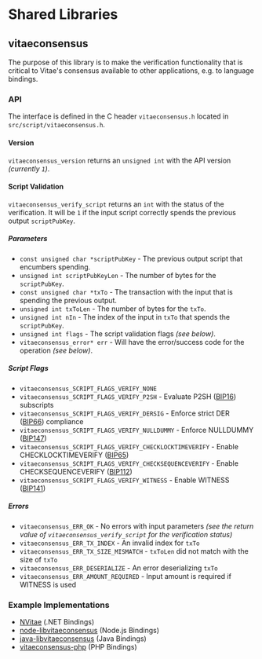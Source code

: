 Shared Libraries
================

## vitaeconsensus

The purpose of this library is to make the verification functionality that is critical to Vitae's consensus available to other applications, e.g. to language bindings.

### API

The interface is defined in the C header `vitaeconsensus.h` located in `src/script/vitaeconsensus.h`.

#### Version

`vitaeconsensus_version` returns an `unsigned int` with the API version *(currently `1`)*.

#### Script Validation

`vitaeconsensus_verify_script` returns an `int` with the status of the verification. It will be `1` if the input script correctly spends the previous output `scriptPubKey`.

##### Parameters
- `const unsigned char *scriptPubKey` - The previous output script that encumbers spending.
- `unsigned int scriptPubKeyLen` - The number of bytes for the `scriptPubKey`.
- `const unsigned char *txTo` - The transaction with the input that is spending the previous output.
- `unsigned int txToLen` - The number of bytes for the `txTo`.
- `unsigned int nIn` - The index of the input in `txTo` that spends the `scriptPubKey`.
- `unsigned int flags` - The script validation flags *(see below)*.
- `vitaeconsensus_error* err` - Will have the error/success code for the operation *(see below)*.

##### Script Flags
- `vitaeconsensus_SCRIPT_FLAGS_VERIFY_NONE`
- `vitaeconsensus_SCRIPT_FLAGS_VERIFY_P2SH` - Evaluate P2SH ([BIP16](https://github.com/vitae/bips/blob/master/bip-0016.mediawiki)) subscripts
- `vitaeconsensus_SCRIPT_FLAGS_VERIFY_DERSIG` - Enforce strict DER ([BIP66](https://github.com/vitae/bips/blob/master/bip-0066.mediawiki)) compliance
- `vitaeconsensus_SCRIPT_FLAGS_VERIFY_NULLDUMMY` - Enforce NULLDUMMY ([BIP147](https://github.com/vitae/bips/blob/master/bip-0147.mediawiki))
- `vitaeconsensus_SCRIPT_FLAGS_VERIFY_CHECKLOCKTIMEVERIFY` - Enable CHECKLOCKTIMEVERIFY ([BIP65](https://github.com/vitae/bips/blob/master/bip-0065.mediawiki))
- `vitaeconsensus_SCRIPT_FLAGS_VERIFY_CHECKSEQUENCEVERIFY` - Enable CHECKSEQUENCEVERIFY ([BIP112](https://github.com/vitae/bips/blob/master/bip-0112.mediawiki))
- `vitaeconsensus_SCRIPT_FLAGS_VERIFY_WITNESS` - Enable WITNESS ([BIP141](https://github.com/vitae/bips/blob/master/bip-0141.mediawiki))

##### Errors
- `vitaeconsensus_ERR_OK` - No errors with input parameters *(see the return value of `vitaeconsensus_verify_script` for the verification status)*
- `vitaeconsensus_ERR_TX_INDEX` - An invalid index for `txTo`
- `vitaeconsensus_ERR_TX_SIZE_MISMATCH` - `txToLen` did not match with the size of `txTo`
- `vitaeconsensus_ERR_DESERIALIZE` - An error deserializing `txTo`
- `vitaeconsensus_ERR_AMOUNT_REQUIRED` - Input amount is required if WITNESS is used

### Example Implementations
- [NVitae](https://github.com/NicolasDorier/NVitae/blob/master/NVitae/Script.cs#L814) (.NET Bindings)
- [node-libvitaeconsensus](https://github.com/bitpay/node-libvitaeconsensus) (Node.js Bindings)
- [java-libvitaeconsensus](https://github.com/dexX7/java-libvitaeconsensus) (Java Bindings)
- [vitaeconsensus-php](https://github.com/Bit-Wasp/vitaeconsensus-php) (PHP Bindings)
